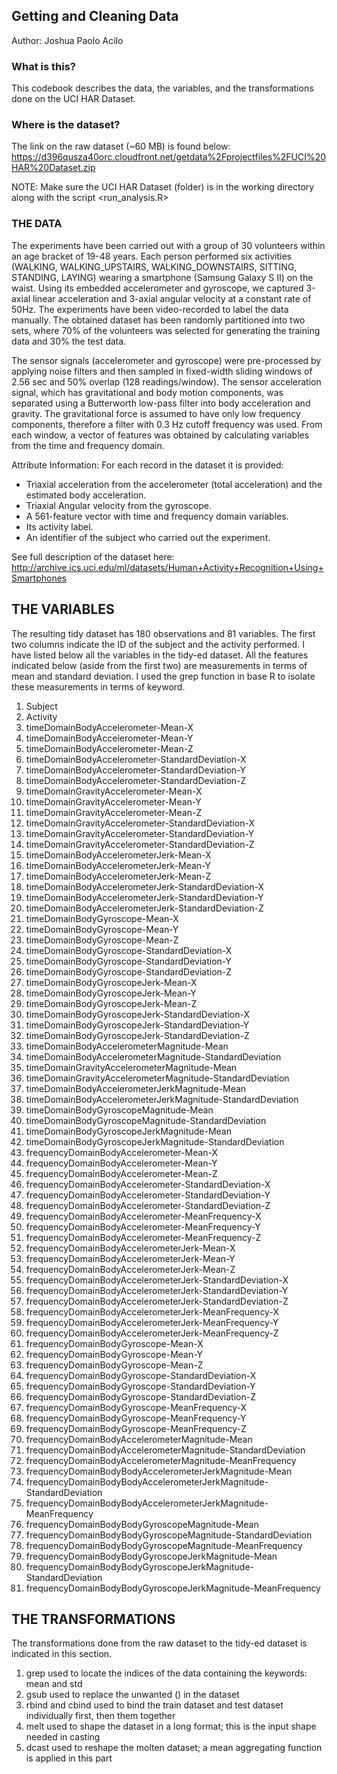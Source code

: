 ## Getting and Cleaning Data
Author: Joshua Paolo Acilo 


### What is this?
This codebook describes the data, the variables, and the transformations done on the UCI HAR Dataset.


### Where is the dataset?
The link on the raw dataset (~60 MB) is found below:
https://d396qusza40orc.cloudfront.net/getdata%2Fprojectfiles%2FUCI%20HAR%20Dataset.zip

NOTE: Make sure the UCI HAR Dataset (folder) is in the working directory along with the script <run_analysis.R> 


### THE DATA
The experiments have been carried out with a group of 30 volunteers within an age bracket of 19-48 years. Each person performed six activities (WALKING, WALKING_UPSTAIRS, WALKING_DOWNSTAIRS, SITTING, STANDING, LAYING) wearing a smartphone (Samsung Galaxy S II) on the waist. Using its embedded accelerometer and gyroscope, we captured 3-axial linear acceleration and 3-axial angular velocity at a constant rate of 50Hz. The experiments have been video-recorded to label the data manually. The obtained dataset has been randomly partitioned into two sets, where 70% of the volunteers was selected for generating the training data and 30% the test data. 

The sensor signals (accelerometer and gyroscope) were pre-processed by applying noise filters and then sampled in fixed-width sliding windows of 2.56 sec and 50% overlap (128 readings/window). The sensor acceleration signal, which has gravitational and body motion components, was separated using a Butterworth low-pass filter into body acceleration and gravity. The gravitational force is assumed to have only low frequency components, therefore a filter with 0.3 Hz cutoff frequency was used. From each window, a vector of features was obtained by calculating variables from the time and frequency domain.

Attribute Information:
  For each record in the dataset it is provided: 
- Triaxial acceleration from the accelerometer (total acceleration) and the estimated body acceleration. 
- Triaxial Angular velocity from the gyroscope. 
- A 561-feature vector with time and frequency domain variables. 
- Its activity label. 
- An identifier of the subject who carried out the experiment.

See full description of the dataset here:
http://archive.ics.uci.edu/ml/datasets/Human+Activity+Recognition+Using+Smartphones



## THE VARIABLES
The resulting tidy dataset has 180 observations and 81 variables. The first two columns indicate the ID of the subject and the activity performed. I have listed below all the variables in the tidy-ed dataset. All the features indicated below (aside from the first two) are measurements in terms of mean and standard deviation. I used the grep function in base R to isolate these measurements in terms of keyword.

1. Subject
2. Activity
3. timeDomainBodyAccelerometer-Mean-X
4. timeDomainBodyAccelerometer-Mean-Y
5. timeDomainBodyAccelerometer-Mean-Z
6. timeDomainBodyAccelerometer-StandardDeviation-X
7. timeDomainBodyAccelerometer-StandardDeviation-Y
8. timeDomainBodyAccelerometer-StandardDeviation-Z
9. timeDomainGravityAccelerometer-Mean-X
10. timeDomainGravityAccelerometer-Mean-Y
11. timeDomainGravityAccelerometer-Mean-Z
12. timeDomainGravityAccelerometer-StandardDeviation-X
13. timeDomainGravityAccelerometer-StandardDeviation-Y
14. timeDomainGravityAccelerometer-StandardDeviation-Z
15. timeDomainBodyAccelerometerJerk-Mean-X
16. timeDomainBodyAccelerometerJerk-Mean-Y
17. timeDomainBodyAccelerometerJerk-Mean-Z
18. timeDomainBodyAccelerometerJerk-StandardDeviation-X
19. timeDomainBodyAccelerometerJerk-StandardDeviation-Y
20. timeDomainBodyAccelerometerJerk-StandardDeviation-Z
21. timeDomainBodyGyroscope-Mean-X
22. timeDomainBodyGyroscope-Mean-Y
23. timeDomainBodyGyroscope-Mean-Z
24. timeDomainBodyGyroscope-StandardDeviation-X
25. timeDomainBodyGyroscope-StandardDeviation-Y
26. timeDomainBodyGyroscope-StandardDeviation-Z
27. timeDomainBodyGyroscopeJerk-Mean-X
28. timeDomainBodyGyroscopeJerk-Mean-Y
29. timeDomainBodyGyroscopeJerk-Mean-Z
30. timeDomainBodyGyroscopeJerk-StandardDeviation-X
31. timeDomainBodyGyroscopeJerk-StandardDeviation-Y
32. timeDomainBodyGyroscopeJerk-StandardDeviation-Z
33. timeDomainBodyAccelerometerMagnitude-Mean
34. timeDomainBodyAccelerometerMagnitude-StandardDeviation
35. timeDomainGravityAccelerometerMagnitude-Mean
36. timeDomainGravityAccelerometerMagnitude-StandardDeviation
37. timeDomainBodyAccelerometerJerkMagnitude-Mean
38. timeDomainBodyAccelerometerJerkMagnitude-StandardDeviation
39. timeDomainBodyGyroscopeMagnitude-Mean
40. timeDomainBodyGyroscopeMagnitude-StandardDeviation
41. timeDomainBodyGyroscopeJerkMagnitude-Mean
42. timeDomainBodyGyroscopeJerkMagnitude-StandardDeviation
43. frequencyDomainBodyAccelerometer-Mean-X
44. frequencyDomainBodyAccelerometer-Mean-Y
45. frequencyDomainBodyAccelerometer-Mean-Z
46. frequencyDomainBodyAccelerometer-StandardDeviation-X
47. frequencyDomainBodyAccelerometer-StandardDeviation-Y
48. frequencyDomainBodyAccelerometer-StandardDeviation-Z
49. frequencyDomainBodyAccelerometer-MeanFrequency-X
50. frequencyDomainBodyAccelerometer-MeanFrequency-Y
51. frequencyDomainBodyAccelerometer-MeanFrequency-Z
52. frequencyDomainBodyAccelerometerJerk-Mean-X
53. frequencyDomainBodyAccelerometerJerk-Mean-Y
54. frequencyDomainBodyAccelerometerJerk-Mean-Z
55. frequencyDomainBodyAccelerometerJerk-StandardDeviation-X
56. frequencyDomainBodyAccelerometerJerk-StandardDeviation-Y
57. frequencyDomainBodyAccelerometerJerk-StandardDeviation-Z
58. frequencyDomainBodyAccelerometerJerk-MeanFrequency-X
59. frequencyDomainBodyAccelerometerJerk-MeanFrequency-Y
60. frequencyDomainBodyAccelerometerJerk-MeanFrequency-Z
61. frequencyDomainBodyGyroscope-Mean-X
62. frequencyDomainBodyGyroscope-Mean-Y
63. frequencyDomainBodyGyroscope-Mean-Z
64. frequencyDomainBodyGyroscope-StandardDeviation-X
65. frequencyDomainBodyGyroscope-StandardDeviation-Y
66. frequencyDomainBodyGyroscope-StandardDeviation-Z
67. frequencyDomainBodyGyroscope-MeanFrequency-X
68. frequencyDomainBodyGyroscope-MeanFrequency-Y
69. frequencyDomainBodyGyroscope-MeanFrequency-Z
70. frequencyDomainBodyAccelerometerMagnitude-Mean
71. frequencyDomainBodyAccelerometerMagnitude-StandardDeviation
72. frequencyDomainBodyAccelerometerMagnitude-MeanFrequency
73. frequencyDomainBodyBodyAccelerometerJerkMagnitude-Mean
74. frequencyDomainBodyBodyAccelerometerJerkMagnitude-StandardDeviation
75. frequencyDomainBodyBodyAccelerometerJerkMagnitude-MeanFrequency
76. frequencyDomainBodyBodyGyroscopeMagnitude-Mean
77. frequencyDomainBodyBodyGyroscopeMagnitude-StandardDeviation
78. frequencyDomainBodyBodyGyroscopeMagnitude-MeanFrequency
79. frequencyDomainBodyBodyGyroscopeJerkMagnitude-Mean
80. frequencyDomainBodyBodyGyroscopeJerkMagnitude-StandardDeviation
81. frequencyDomainBodyBodyGyroscopeJerkMagnitude-MeanFrequency


## THE TRANSFORMATIONS
The transformations done from the raw dataset to the tidy-ed dataset is indicated in this section.

1. grep
   used to locate the indices of the data containing the keywords: mean and std
2. gsub
   used to replace the unwanted () in the dataset
3. rbind and cbind
   used to bind the train dataset and test dataset individually first, then them together
4. melt
   used to shape the dataset in a long format; this is the input shape needed in casting
5. dcast
   used to reshape the molten dataset; a mean aggregating function is applied in this part
